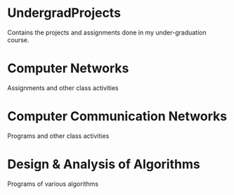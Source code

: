 # UndergradProjects
Contains the projects and assignments done in my under-graduation course.

# Computer Networks
Assignments and other class activities

# Computer Communication Networks
Programs and other class activities

# Design & Analysis of Algorithms
Programs of various algorithms
